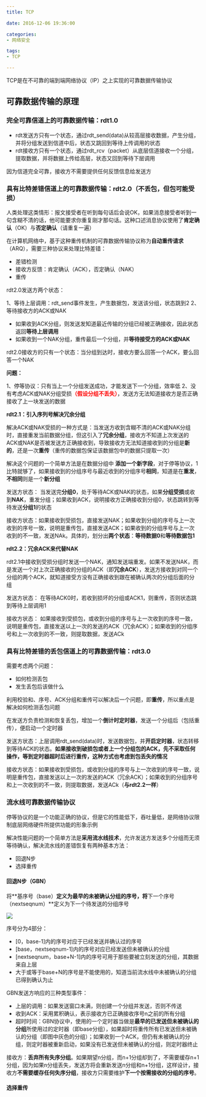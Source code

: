 ```yaml
---
title: TCP

date: 2016-12-06 19:36:00

categories:
- 网络安全

tags:
- TCP

---
```


TCP是在不可靠的端到端网络协议（IP）之上实现的可靠数据传输协议

## 可靠数据传输的原理

### 完全可靠信道上的可靠数据传输：rdt1.0

* rdt发送方只有一个状态，通过rdt_send(data)从较高层接收数据，产生分组，并将分组发送到信道中后，状态又跳回到等待上传调用的状态
* rdt接收方只有一个状态，通过rdt_rcv（packet）从底层信道接收一个分组，提取数据，并将数据上传给高层，状态又回到等待下层调用

因为信道完全可靠，接收方不需要提供任何反馈信息给发送方

### 具有比特差错信道上的可靠数据传输：rdt2.0（不丢包，但包可能受损）

人类处理这类情形：报文接受者在听到每句话后会说OK，如果消息接受者听到一句含糊不清的话，他可能要求你重复刚才那句话。这种口述消息协议使用了**肯定确认**（OK）与**否定确认**（请重复一遍）

在计算机网络中，基于这种重传机制的可靠数据传输协议称为**自动重传请求**（ARQ），需要三种协议来处理比特差错：

* 差错检测
* 接收方反馈：肯定确认（ACK），否定确认（NAK）
* 重传

rdt2.0发送方两个状态：

1、等待上层调用：rdt_send事件发生，产生数据包，发送该分组，状态跳到2
2、等待接收方的ACK或NAK

* 如果收到ACK分组，则发送发知道最近传输的分组已经被正确接收，因此状态返回**等待上层调用**
* 如果收到一个NAK分组，重传最后一个分组，并**等待接受方的ACK或NAK**

rdt2.0接收方的只有一个状态：当分组到达时，接收方要么回答一个ACK，要么回答一个NAK

**问题：**

1、停等协议：只有当上一个分组发送成功，才能发送下一个分组，效率低
2、没有考虑ACK或NAK分组受损<font color='red'>**（假设分组不丢失）**</font>，发送方无法知道接收方是否正确接收了上一块发送的数据

**rdt2.1：引入序列号解决冗余分组**

解决ACK或NAK受损的一种方式是：当发送方收到含糊不清的ACK或NAK分组时，直接重发当前数据分组，但这引入了**冗余分组**，接收方不知道上次发送的ACK或NAK是否被发送方正确接收到，导致接收方无法知道接收到的分组是**新的**，还是一次**重传**（重传的数据包保证该数据包中的数据只提取一次）

解决这个问题的一个简单方法是在数据分组中 **添加一个新字段**，对于停等协议，1比特就够了，如果接收到的分组序号与最近收到的分组序号**相同**，知道是在**重发**，**不相同**则是一个**新分组**

发送方状态：
当发送完**分组0**，处于等待ACK或NAK的状态，如果**分组受损**或收到**NAK**，重发分组；如果收到ACK，说明接收方正确接收到分组0，状态跳转到等待发送**分组1**的状态

接收方状态：如果接收到受损包，直接发送NAK；如果收到分组的序号与上一次收到的序号一致，说明是重传包，直接发送ACK；如果收到的分组序号与上一次收到的不一致，发送NAk。具体的，划分出**两个状态**：**等待数据0**和**等待数据包1**

**rdt2.2：冗余ACK来代替NAK**

rdt2.1中接收到受损分组时发送一个NAK，通知发送端重发。如果不发送NAK，而是发送一个对上次正确接收的分组的ACK（即**冗余ACK**），发送方接收到对同一个分组的两个ACK，就知道接受方没有正确接收到跟在被确认两次的分组后面的分组

发送方状态：
在等待ACK0时，若收到损坏的分组或ACK1，则重传，否则状态跳到等待上层调用1

接收方状态：
如果接收到受损包，或收到分组的序号与上一次收到的序号一致，说明是重传包，直接发送以上一次的发送的ACK（冗余ACK）；如果收到的分组序号和上一次收到的不一致，则提取数据，发送ACk

### 具有比特差错的丢包信道上的可靠数据传输：rdt3.0

需要考虑两个问题：

* 如何检测丢包
* 发生丢包后该做什么

利用校验和、序号、ACK分组和重传可以解决后一个问题，即**重传**，所以重点是解决如何检测丢包问题

在发送方负责检测和恢复丢包，增加一个**倒计时定时器**，发送一个分组后（包括重传），便启动一个定时器

发送方状态：上层调用rdt_send(data)时，发送数据包，并**开启定时器**，状态转移到等待ACK的状态。**如果接收到破损包或者上一个分组包的ACK，先不采取任何操作，等到定时器超时后进行重传，这种方式也考虑到包丢失的情况**

接收方状态：如果接收到受损包，或收到分组的序号与上一次收到的序号一致，说明是重传包，直接发送以上一次的发送的ACK（冗余ACK）；如果收到的分组序号和上一次收到的不一致，则提取数据，发送ACk（**与rdt2.2一样**）

### 流水线可靠数据传输协议

停等协议的是一个功能正确的协议，但是它的性能低下，吞吐量低，是网络协议限制底层网络硬件所提供功能的形象示例

解决性能问题的一个简单方法是**采用流水线技术**，允许发送方发送多个分组而无须等待确认，解决流水线的差错恢复有两种基本方法：

* 回退N步
* 选择重传

#### 回退N步（GBN）

将**基序号（base）**定义为最早的未被确认分组的序号，将**下一个序号（nextseqnum）**定义为下一个待发送的分组序号

![](http://i.imgur.com/aVtCxCl.png)

序号分为4部分：

* [0，base-1]内的序号对应于已经发送并确认过的序号
* [base，nextseqnum-1]内的序号对应已经发送但未被确认的分组
* [nextseqnum，base+N-1]内的序号可用于那些要被立刻发送的分组，其数据来自上层
* 大于或等于base+N的序号是不能使用的，知道当前流水线中未被确认的分组已得到确认为止

GBN发送方响应的三种类型事件：

* 上层的调用：如果发送窗口未满，则创建一个分组并发送，否则不传送
* 收到ACK：采用累积确认，表示接收方已正确接收序号n之前的所有分组
* 超时时间：GBN协议中，使用的一个定时器当做是**最早的已发送但未被确认的分组**所使用过的定时器（即base分组），如果超时将重传所有已发送但未被确认的分组（即图中灰色的分组）；如果收到一个ACK，但仍有未被确认的分组，则定时器被重新启动，如果没有已发送但未被确认的分组，则定时器终止

接收方：**丢弃所有失序分组**。如果期望n分组，而n+1分组却到了，不需要缓存n+1分组，因为如果n分组丢失，发送方将会重新发送n分组和n+1分组，这样设计，接收方**不需要缓存任何失序分组**，接收方只需要维护**下一个按需接收的分组的序号**。

#### 选择重传


